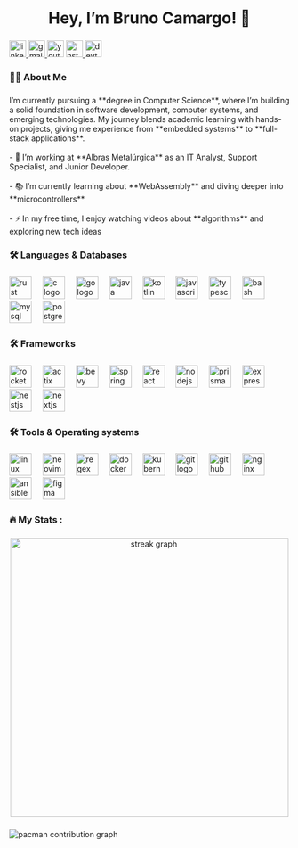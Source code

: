 <h1 align="center">Hey, I’m Bruno Camargo! 👋</h1>

###

<div align="left">
  <a href="https://www.linkedin.com/in/bruno-camargo-v3ktor/" target="_blank">
    <img src="https://img.shields.io/static/v1?message=LinkedIn&logo=linkedin&label=&color=0077B5&logoColor=white&labelColor=&style=flat" height="30" alt="linkedin logo"  />
  </a>
  <a href="mailto:bruno.ferreira.v3ktor@gmail.com" target="_blank">
    <img src="https://img.shields.io/static/v1?message=Gmail&logo=gmail&label=&color=D14836&logoColor=white&labelColor=&style=flat" height="30" alt="gmail logo"  />
  </a>
  <img src="https://img.shields.io/static/v1?message=Youtube&logo=youtube&label=&color=FF0000&logoColor=white&labelColor=&style=flat" height="30" alt="youtube logo"  />
  <a href="https://www.instagram.com/brunoo_ferreirasz/" target="_blank">
    <img src="https://img.shields.io/static/v1?message=Instagram&logo=instagram&label=&color=E4405F&logoColor=white&labelColor=&style=flat" height="30" alt="instagram logo"  />
  </a>
  <a href="https://dev.to/v3ktor" target="_blank">
    <img src="https://img.shields.io/static/v1?message=dev.to&logo=dev.to&label=&color=0A0A0A&logoColor=white&labelColor=&style=flat" height="30" alt="devto logo"  />
  </a>
</div>

###

<p align="left"></p>

###

<h3 align="left">👩‍💻  About Me</h3>

###

<p align="left">I’m currently pursuing a **degree in Computer Science**, where I’m building a solid foundation in software development, computer systems, and emerging technologies. My journey blends academic learning with hands-on projects, giving me experience from **embedded systems** to **full-stack applications**.<br><br>- 🔭 I’m working at **Albras Metalúrgica** as an IT Analyst, Support Specialist, and Junior Developer.<br><br>- 📚 I’m currently learning about **WebAssembly** and diving deeper into **microcontrollers**<br><br>- ⚡ In my free time, I enjoy watching videos about **algorithms** and exploring new tech ideas</p>

###

<p align="left"></p>

###

<h3 align="left">🛠 Languages & Databases</h3>

###

<div align="left">
  <img src="https://skillicons.dev/icons?i=rust" height="40" alt="rust logo"  />
  <img width="12" />
  <img src="https://skillicons.dev/icons?i=c" height="40" alt="c logo"  />
  <img width="12" />
  <img src="https://skillicons.dev/icons?i=go" height="40" alt="go logo"  />
  <img width="12" />
  <img src="https://skillicons.dev/icons?i=java" height="40" alt="java logo"  />
  <img width="12" />
  <img src="https://skillicons.dev/icons?i=kotlin" height="40" alt="kotlin logo"  />
  <img width="12" />
  <img src="https://skillicons.dev/icons?i=js" height="40" alt="javascript logo"  />
  <img width="12" />
  <img src="https://skillicons.dev/icons?i=ts" height="40" alt="typescript logo"  />
  <img width="12" />
  <img src="https://skillicons.dev/icons?i=bash" height="40" alt="bash logo"  />
  <img width="12" />
  <img src="https://skillicons.dev/icons?i=mysql" height="40" alt="mysql logo"  />
  <img width="12" />
  <img src="https://skillicons.dev/icons?i=postgres" height="40" alt="postgresql logo"  />
</div>

###

<p align="left"></p>

###

<h3 align="left">🛠 Frameworks</h3>

###

<div align="left">
  <img src="https://skillicons.dev/icons?i=rocket" height="40" alt="rocket logo"  />
  <img width="12" />
  <img src="https://skillicons.dev/icons?i=actix" height="40" alt="actix logo"  />
  <img width="12" />
  <img src="https://skillicons.dev/icons?i=bevy" height="40" alt="bevy logo"  />
  <img width="12" />
  <img src="https://skillicons.dev/icons?i=spring" height="40" alt="spring logo"  />
  <img width="12" />
  <img src="https://skillicons.dev/icons?i=react" height="40" alt="react logo"  />
  <img width="12" />
  <img src="https://skillicons.dev/icons?i=nodejs" height="40" alt="nodejs logo"  />
  <img width="12" />
  <img src="https://skillicons.dev/icons?i=prisma" height="40" alt="prisma logo"  />
  <img width="12" />
  <img src="https://skillicons.dev/icons?i=express" height="40" alt="express logo"  />
  <img width="12" />
  <img src="https://skillicons.dev/icons?i=nestjs" height="40" alt="nestjs logo"  />
  <img width="12" />
  <img src="https://skillicons.dev/icons?i=nextjs" height="40" alt="nextjs logo"  />
</div>

###

<p align="left"></p>

###

<h3 align="left">🛠 Tools & Operating systems</h3>

###

<div align="left">
  <img src="https://skillicons.dev/icons?i=linux" height="40" alt="linux logo"  />
  <img width="12" />
  <img src="https://skillicons.dev/icons?i=neovim" height="40" alt="neovim logo"  />
  <img width="12" />
  <img src="https://skillicons.dev/icons?i=regex" height="40" alt="regex logo"  />
  <img width="12" />
  <img src="https://skillicons.dev/icons?i=docker" height="40" alt="docker logo"  />
  <img width="12" />
  <img src="https://skillicons.dev/icons?i=kubernetes" height="40" alt="kubernetes logo"  />
  <img width="12" />
  <img src="https://skillicons.dev/icons?i=git" height="40" alt="git logo"  />
  <img width="12" />
  <img src="https://skillicons.dev/icons?i=github" height="40" alt="github logo"  />
  <img width="12" />
  <img src="https://skillicons.dev/icons?i=nginx" height="40" alt="nginx logo"  />
  <img width="12" />
  <img src="https://skillicons.dev/icons?i=ansible" height="40" alt="ansible logo"  />
  <img width="12" />
  <img src="https://skillicons.dev/icons?i=figma" height="40" alt="figma logo"  />
</div>

###

<p align="left"></p>

###

<p align="left"></p>

###

<h3 align="left">🔥   My Stats :</h3>

###

<div align="center">
  <img src="https://streak-stats.demolab.com?user=Bruno-Camargo-V3ktor&locale=en&mode=daily&theme=onedark&hide_border=true&border_radius=10&order=3" height="500" alt="streak graph"  />
</div>

###

<p align="left"></p>

###

<picture>
  <source media="(prefers-color-scheme: dark)" srcset="https://raw.githubusercontent.com/Bruno-Camargo-V3ktor/Bruno-Camargo-V3ktor/output/pacman-contribution-graph-dark.svg">
  <source media="(prefers-color-scheme: light)" srcset="https://raw.githubusercontent.com/Bruno-Camargo-V3ktor/Bruno-Camargo-V3ktor/output/pacman-contribution-graph.svg">
  <img alt="pacman contribution graph" src="https://raw.githubusercontent.com/Bruno-Camargo-V3ktor/Bruno-Camargo-V3ktor/output/pacman-contribution-graph.svg">
</picture>

###
